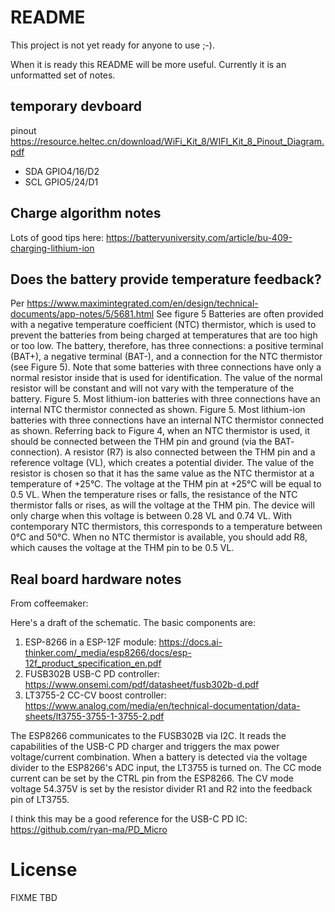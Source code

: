 # README

This project is not yet ready for anyone to use ;-).  

When it is ready this README will be more useful.  Currently it is an unformatted set of notes.

## temporary devboard
pinout https://resource.heltec.cn/download/WiFi_Kit_8/WIFI_Kit_8_Pinout_Diagram.pdf

* SDA GPIO4/16/D2
* SCL GPIO5/24/D1


## Charge algorithm notes

Lots of good tips here: https://batteryuniversity.com/article/bu-409-charging-lithium-ion

## Does the battery provide temperature feedback?

Per https://www.maximintegrated.com/en/design/technical-documents/app-notes/5/5681.html
See figure 5
Batteries are often provided with a negative temperature coefficient (NTC) thermistor, which is used to prevent the batteries from being charged at temperatures that are too high or too low. The battery, therefore, has three connections: a positive terminal (BAT+), a negative terminal (BAT-), and a connection for the NTC thermistor (see Figure 5). Note that some batteries with three connections have only a normal resistor inside that is used for identification. The value of the normal resistor will be constant and will not vary with the temperature of the battery.
Figure 5. Most lithium-ion batteries with three connections have an internal NTC thermistor connected as shown.
Figure 5. Most lithium-ion batteries with three connections have an internal NTC thermistor connected as shown.
Referring back to Figure 4, when an NTC thermistor is used, it should be connected between the THM pin and ground (via the BAT- connection). A resistor (R7) is also connected between the THM pin and a reference voltage (VL), which creates a potential divider. The value of the resistor is chosen so that it has the same value as the NTC thermistor at a temperature of +25°C. The voltage at the THM pin at +25°C will be equal to 0.5 VL. When the temperature rises or falls, the resistance of the NTC thermistor falls or rises, as will the voltage at the THM pin. The device will only charge when this voltage is between 0.28 VL and 0.74 VL. With contemporary NTC thermistors, this corresponds to a temperature between 0°C and 50°C. When no NTC thermistor is available, you should add R8, which causes the voltage at the THM pin to be 0.5 VL.

## Real board hardware notes

From coffeemaker:

Here's a draft of the schematic. The basic components are:
1. ESP-8266 in a ESP-12F module: https://docs.ai-thinker.com/_media/esp8266/docs/esp-12f_product_specification_en.pdf
2. FUSB302B USB-C PD controller: https://www.onsemi.com/pdf/datasheet/fusb302b-d.pdf
3. LT3755-2 CC-CV boost controller: https://www.analog.com/media/en/technical-documentation/data-sheets/lt3755-3755-1-3755-2.pdf

The ESP8266 communicates to the FUSB302B via I2C. It reads the capabilities of the USB-C PD charger and triggers the max power voltage/current combination.
When a battery is detected via the voltage divider to the ESP8266's ADC input, the LT3755 is turned on. The CC mode current can be set by the CTRL pin from the ESP8266.
The CV mode voltage 54.375V is set by the resistor divider R1 and R2 into the feedback pin of LT3755.

I think this may be a good reference for the USB-C PD IC: https://github.com/ryan-ma/PD_Micro

# License

FIXME TBD